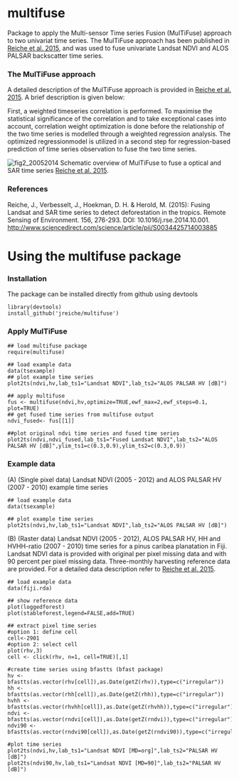 # multifuse

Package to apply the Multi-sensor Time series Fusion (MulTiFuse) approach to two univariat time series. 
The MulTiFuse approach has been published in [Reiche et al. 2015](http://www.sciencedirect.com/science/article/pii/S0034425714003885), 
and was used to fuse univariate Landsat NDVI and ALOS PALSAR backscatter time series.

### The MulTiFuse approach
A detailed description of the MulTiFuse approach is provided in [Reiche et al. 2015](http://www.sciencedirect.com/science/article/pii/S0034425714003885). A brief description is given below:


First, a weighted timeseries correlation is performed. To maximise the statistical significance of the correlation and to take exceptional cases into account, correlation weight optimization is done before the relationship of the two time series is modelled through a weighted regression analysis. 
The optimized regressionmodel is utilized in a second step for regression-based prediction of time series observation to fuse the two time series.


![fig2_20052014](https://cloud.githubusercontent.com/assets/6399980/7251311/77775dc4-e82a-11e4-8b6b-083cc9051fb8.jpg)
Schematic overview of MulTiFuse to fuse a optical and SAR time series [Reiche et al. 2015](http://www.sciencedirect.com/science/article/pii/S0034425714003885).


### References

Reiche, J., Verbesselt, J., Hoekman, D. H. & Herold, M. (2015): Fusing Landsat and SAR time series to detect deforestation in the tropics. Remote Sensing of Environment. 156, 276-293. DOI: 10.1016/j.rse.2014.10.001. http://www.sciencedirect.com/science/article/pii/S0034425714003885 

# Using the multifuse package

### Installation
The package can be installed directly from github using devtools
```
library(devtools)
install_github('jreiche/multifuse')
```
### Apply MulTiFuse
````
## load multifuse package
require(multifuse)

## load example data
data(tsexample)
## plot example time series
plot2ts(ndvi,hv,lab_ts1="Landsat NDVI",lab_ts2="ALOS PALSAR HV [dB]")

## apply multifuse
fus <- multifuse(ndvi,hv,optimize=TRUE,ewf_max=2,ewf_steps=0.1, plot=TRUE)
## get fused time series from multifuse output
ndvi_fused<- fus[[1]]

##plot original ndvi time series and fused time series
plot2ts(ndvi,ndvi_fused,lab_ts1="Fused Landsat NDVI",lab_ts2="ALOS PALSAR HV [dB]",ylim_ts1=c(0.3,0.9),ylim_ts2=c(0.3,0.9))

````

### Example data
(A) (Single pixel data) Landsat NDVI (2005 - 2012) and ALOS PALSAR HV (2007 - 2010) example time series
```
## load example data
data(tsexample)

## plot example time series
plot2ts(ndvi,hv,lab_ts1="Landsat NDVI",lab_ts2="ALOS PALSAR HV [dB]")
```
(B) (Raster data) Landsat NDVI (2005 - 2012), ALOS PALSAR HV, HH and HVHH-ratio (2007 - 2010) time series for a pinus caribea planatation in Fiji. Landsat NDVI data is provided with original per pixel missing data and with 90 percent per pixel missing data. Three-monthly harvesting reference data are provided. For a detailed data description refer to [Reiche et al. 2015](http://www.sciencedirect.com/science/article/pii/S0034425714003885). 
```
## load example data
data(fiji.rda)

## show reference data
plot(loggedforest)
plot(stableforest,legend=FALSE,add=TRUE)

## extract pixel time series
#option 1: define cell  
cell<-2901
#option 2: select cell  
plot(rhv,3)
cell <- click(rhv, n=1, cell=TRUE)[,1]

#create time series using bfastts (bfast package)
hv <- bfastts(as.vector(rhv[cell]),as.Date(getZ(rhv)),type=c("irregular"))
hh <- bfastts(as.vector(rhh[cell]),as.Date(getZ(rhh)),type=c("irregular"))
hvhh <- bfastts(as.vector(rhvhh[cell]),as.Date(getZ(rhvhh)),type=c("irregular"))
ndvi <- bfastts(as.vector(rndvi[cell]),as.Date(getZ(rndvi)),type=c("irregular"))
ndvi90 <- bfastts(as.vector(rndvi90[cell]),as.Date(getZ(rndvi90)),type=c("irregular"))

#plot time series
plot2ts(ndvi,hv,lab_ts1="Landsat NDVI [MD=org]",lab_ts2="PALSAR HV [dB]")
plot2ts(ndvi90,hv,lab_ts1="Landsat NDVI [MD=90]",lab_ts2="PALSAR HV [dB]")
```

